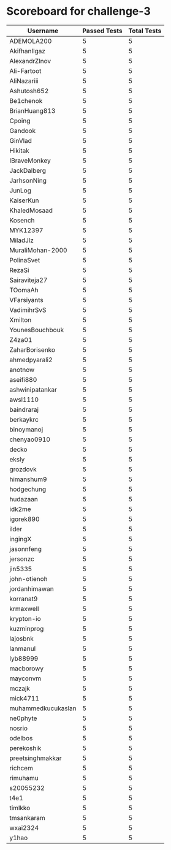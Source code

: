 # Scoreboard for challenge-3
| Username   | Passed Tests | Total Tests |
|------------|--------------|-------------|
| ADEMOLA200 | 5 | 5 |
| AkifhanIlgaz | 5 | 5 |
| AlexandrZlnov | 5 | 5 |
| Ali-Fartoot | 5 | 5 |
| AliNazariii | 5 | 5 |
| Ashutosh652 | 5 | 5 |
| Be1chenok | 5 | 5 |
| BrianHuang813 | 5 | 5 |
| Cpoing | 5 | 5 |
| Gandook | 5 | 5 |
| GinVlad | 5 | 5 |
| Hikitak | 5 | 5 |
| IBraveMonkey | 5 | 5 |
| JackDalberg | 5 | 5 |
| JarhsonNing | 5 | 5 |
| JunLog | 5 | 5 |
| KaiserKun | 5 | 5 |
| KhaledMosaad | 5 | 5 |
| Kosench | 5 | 5 |
| MYK12397 | 5 | 5 |
| MiladJlz | 5 | 5 |
| MuraliMohan-2000 | 5 | 5 |
| PolinaSvet | 5 | 5 |
| RezaSi | 5 | 5 |
| Sairaviteja27 | 5 | 5 |
| TOomaAh | 5 | 5 |
| VFarsiyants | 5 | 5 |
| VadimihrSvS | 5 | 5 |
| Xmilton | 5 | 5 |
| YounesBouchbouk | 5 | 5 |
| Z4za01 | 5 | 5 |
| ZaharBorisenko | 5 | 5 |
| ahmedpyarali2 | 5 | 5 |
| anotnow | 5 | 5 |
| aseifi880 | 5 | 5 |
| ashwinipatankar | 5 | 5 |
| awsl1110 | 5 | 5 |
| baindraraj | 5 | 5 |
| berkaykrc | 5 | 5 |
| binoymanoj | 5 | 5 |
| chenyao0910 | 5 | 5 |
| decko | 5 | 5 |
| eksly | 5 | 5 |
| grozdovk | 5 | 5 |
| himanshum9 | 5 | 5 |
| hodgechung | 5 | 5 |
| hudazaan | 5 | 5 |
| idk2me | 5 | 5 |
| igorek890 | 5 | 5 |
| ilder | 5 | 5 |
| ingingX | 5 | 5 |
| jasonnfeng | 5 | 5 |
| jersonzc | 5 | 5 |
| jin5335 | 5 | 5 |
| john-otienoh | 5 | 5 |
| jordanhimawan | 5 | 5 |
| korranat9 | 5 | 5 |
| krmaxwell | 5 | 5 |
| krypton-io | 5 | 5 |
| kuzminprog | 5 | 5 |
| lajosbnk | 5 | 5 |
| lanmanul | 5 | 5 |
| lyb88999 | 5 | 5 |
| macborowy | 5 | 5 |
| mayconvm | 5 | 5 |
| mczajk | 5 | 5 |
| mick4711 | 5 | 5 |
| muhammedkucukaslan | 5 | 5 |
| ne0phyte | 5 | 5 |
| nosrio | 5 | 5 |
| odelbos | 5 | 5 |
| perekoshik | 5 | 5 |
| preetsinghmakkar | 5 | 5 |
| richcem | 5 | 5 |
| rimuhamu | 5 | 5 |
| s20055232 | 5 | 5 |
| t4e1 | 5 | 5 |
| timlkko | 5 | 5 |
| tmsankaram | 5 | 5 |
| wxai2324 | 5 | 5 |
| y1hao | 5 | 5 |
